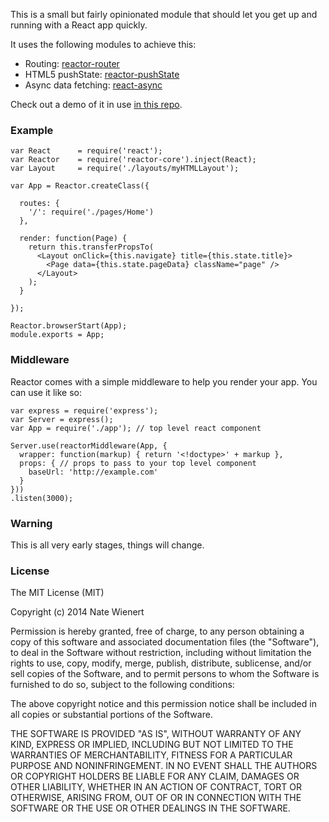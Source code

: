 This is a small but fairly opinionated module that should let you get up and running with a React app quickly.

It uses the following modules to achieve this:
- Routing: [reactor-router](https://github.com/natew/reactor-router)
- HTML5 pushState: [reactor-pushState](https://github.com/natew/reactor-pushState)
- Async data fetching: [react-async](https://github.com/andreypopp/react-async)

Check out a demo of it in use [in this repo](https://github.com/natew/reactor-demo).

### Example

    var React      = require('react');
    var Reactor    = require('reactor-core').inject(React);
    var Layout     = require('./layouts/myHTMLLayout');

    var App = Reactor.createClass({

      routes: {
        '/': require('./pages/Home')
      },

      render: function(Page) {
        return this.transferPropsTo(
          <Layout onClick={this.navigate} title={this.state.title}>
            <Page data={this.state.pageData} className="page" />
          </Layout>
        );
      }

    });

    Reactor.browserStart(App);
    module.exports = App;

### Middleware

Reactor comes with a simple middleware to help you render your app. You can use it like so:

    var express = require('express');
    var Server = express();
    var App = require('./app'); // top level react component

    Server.use(reactorMiddleware(App, {
      wrapper: function(markup) { return '<!doctype>' + markup },
      props: { // props to pass to your top level component
        baseUrl: 'http://example.com'
      }
    }))
    .listen(3000);


### Warning

This is all very early stages, things will change.

### License

The MIT License (MIT)

Copyright (c) 2014 Nate Wienert

Permission is hereby granted, free of charge, to any person obtaining a copy
of this software and associated documentation files (the "Software"), to deal
in the Software without restriction, including without limitation the rights
to use, copy, modify, merge, publish, distribute, sublicense, and/or sell
copies of the Software, and to permit persons to whom the Software is
furnished to do so, subject to the following conditions:

The above copyright notice and this permission notice shall be included in
all copies or substantial portions of the Software.

THE SOFTWARE IS PROVIDED "AS IS", WITHOUT WARRANTY OF ANY KIND, EXPRESS OR
IMPLIED, INCLUDING BUT NOT LIMITED TO THE WARRANTIES OF MERCHANTABILITY,
FITNESS FOR A PARTICULAR PURPOSE AND NONINFRINGEMENT. IN NO EVENT SHALL THE
AUTHORS OR COPYRIGHT HOLDERS BE LIABLE FOR ANY CLAIM, DAMAGES OR OTHER
LIABILITY, WHETHER IN AN ACTION OF CONTRACT, TORT OR OTHERWISE, ARISING FROM,
OUT OF OR IN CONNECTION WITH THE SOFTWARE OR THE USE OR OTHER DEALINGS IN
THE SOFTWARE.